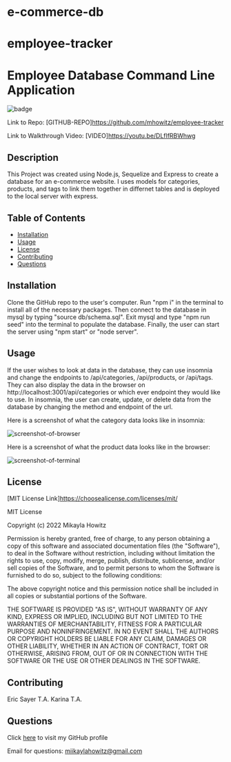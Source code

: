 # e-commerce-db
# employee-tracker
# Employee Database Command Line Application

![badge](https://img.shields.io/badge/MIT-License-Green)

Link to Repo: [GITHUB-REPO]https://github.com/mhowitz/employee-tracker

Link to Walkthrough Video: [VIDEO]https://youtu.be/DLflfRBWhwg

## Description

This Project was created using Node.js, Sequelize and Express to create a database for an e-commerce website. I uses models for categories, products, and tags to link them together in differnet tables and is deployed to the local server with express.

## Table of Contents

* [Installation](#installation)
* [Usage](#usage)
* [License](#license)
* [Contributing](#contributing)
* [Questions](#questions)


## Installation

Clone the GitHub repo to the user's computer. Run "npm i" in the terminal to install all of the necessary packages. Then connect to the database in mysql by typing "source db/schema.sql". Exit mysql and type "npm run seed" into the terminal to populate the database. Finally, the user can start the server using "npm start" or "node server". 

## Usage

If the user wishes to look at data in the database, they can use insomnia and change the endpoints to /api/categories, /api/products, or /api/tags. They can also display the data in the browser on http://localhost:3001/api/categories or which ever endpoint they would like to use. In insomnia, the user can create, update, or delete data from the database by changing the method and endpoint of the url. 

Here is a screenshot of what the category data looks like in insomnia:

![screenshot-of-browser]()


Here is a screenshot of what the product data looks like in the browser:

![screenshot-of-terminal]()

## License 

[MIT License Link]https://choosealicense.com/licenses/mit/

MIT License

Copyright (c) 2022 Mikayla Howitz

Permission is hereby granted, free of charge, to any person obtaining a copy of this software and associated documentation files (the "Software"), to deal in the Software without restriction, including without limitation the rights to use, copy, modify, merge, publish, distribute, sublicense, and/or sell copies of the Software, and to permit persons to whom the Software is furnished to do so, subject to the following conditions:

The above copyright notice and this permission notice shall be included in all copies or substantial portions of the Software.

THE SOFTWARE IS PROVIDED "AS IS", WITHOUT WARRANTY OF ANY KIND, EXPRESS OR IMPLIED, INCLUDING BUT NOT LIMITED TO THE WARRANTIES OF MERCHANTABILITY, FITNESS FOR A PARTICULAR PURPOSE AND NONINFRINGEMENT. IN NO EVENT SHALL THE AUTHORS OR COPYRIGHT HOLDERS BE LIABLE FOR ANY CLAIM, DAMAGES OR OTHER LIABILITY, WHETHER IN AN ACTION OF CONTRACT, TORT OR OTHERWISE, ARISING FROM, OUT OF OR IN CONNECTION WITH THE SOFTWARE OR THE USE OR OTHER DEALINGS IN THE SOFTWARE.

## Contributing
Eric Sayer T.A.
Karina T.A.

## Questions

Click [here](https://github.com/mhowitz) to visit my GitHub profile

Email for questions: miikaylahowitz@gmail.com

